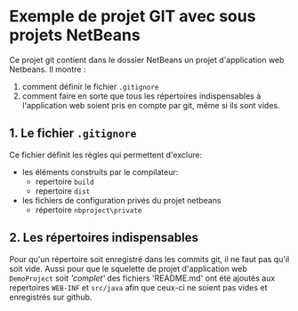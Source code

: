 # Exemple de projet GIT avec sous projets NetBeans

Ce projet git contient dans le dossier NetBeans un projet d'application web Netbeans. Il montre :

1. comment définir le fichier `.gitignore`
2. comment faire en sorte que tous les répertoires indispensables à l'application web soient pris en compte par git, même si ils sont vides.

## 1. Le fichier `.gitignore`

Ce fichier définit les règles qui permettent d'exclure:

* les éléments construits par le compilateur:
  * repertoire `build`
  * repertoire `dist`
* les fichiers de configuration privés du projet netbeans
  * répertoire `nbproject\private`
  
## 2. Les répertoires indispensables

Pour qu'un répertoire soit enregistré dans les commits git, il ne faut pas qu'il soit vide. Aussi pour que le squelette de projet d'application web `DemoProject` soit *'complet'* des fichiers 'README.md' ont été ajoutés aux repertoires `WEB-INF` et `src/java` afin que ceux-ci ne soient pas vides et enregistrés sur github.


  
 
